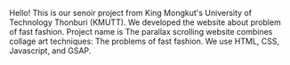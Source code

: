 Hello! This is our senoir project from King Mongkut's University of Technology Thonburi (KMUTT). We developed the website about problem of fast fashion. Project name is The parallax scrolling website combines collage art techniques: The problems of fast fashion. We use HTML, CSS, Javascript, and GSAP.
